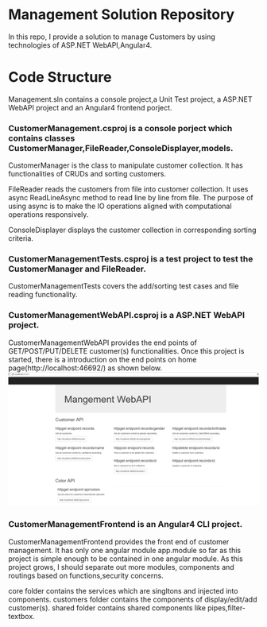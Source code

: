 # Management Solution Repository
In this repo, I provide a solution to manage Customers by using technologies of ASP.NET WebAPI,Angular4.

# Code Structure
Management.sln contains a console project,a Unit Test project, a ASP.NET WebAPI project and an Angular4 frontend porject.

### CustomerManagement.csproj is a console porject which contains classes CustomerManager,FileReader,ConsoleDisplayer,models.
CustomerManager is the class to manipulate customer collection. It has functionalities of CRUDs and sorting customers.

FileReader reads the customers from file into customer collection. It uses async ReadLineAsync method to read line by line from file. The purpose of using async is to make the IO operations aligned with computational operations responsively.

ConsoleDisplayer displays the customer collection in corresponding sorting criteria.


### CustomerManagementTests.csproj is a test project to test the CustomerManager and FileReader. 
CustomerManagementTests covers the add/sorting test cases and file reading functionality.

### CustomerManagementWebAPI.csproj is a ASP.NET WebAPI project.
CustomerManagementWebAPI provides the end points of GET/POST/PUT/DELETE customer(s) functionalities. 
Once this project is started, there is a introduction on the end points on home page(http://localhost:46692/) as shown below.
![WebAPI home screenshot](./WebAPI_home.png)

### CustomerManagementFrontend is an Angular4 CLI project.
CustomerManagementFrontend provides the front end of customer management. It has only one angular module app.module so far as this project is simple enough to be contained in one angular module. As this project grows, I should separate out more modules, components and routings based on functions,security concerns.

core folder contains the services which are singltons and injected into components.
customers folder contains the components of display/edit/add customer(s).
shared folder contains shared components like pipes,filter-textbox.







